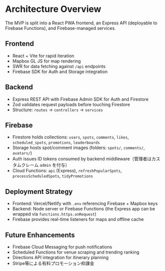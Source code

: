 # Architecture Overview

The MVP is split into a React PWA frontend, an Express API (deployable to Firebase Functions), and Firebase-managed services.

## Frontend
- React + Vite for rapid iteration
- Mapbox GL JS for map rendering
- SWR for data fetching against `/api` endpoints
- Firebase SDK for Auth and Storage integration

## Backend
- Express REST API with Firebase Admin SDK for Auth and Firestore
- Zod validates request payloads before touching Firestore
- Structure: `routes` → `controllers` → `services`

## Firebase
- Firestore holds collections: `users`, `spots`, `comments`, `likes`, `scheduled_spots`, `promotions`, `leaderboards`
- Storage hosts spot/comment images (folders: `spots/`, `comments/`, `avatars/`)
- Auth issues ID tokens consumed by backend middleware（管理者はカスタムクレーム `admin` を付与）
- Cloud Functions: `api` (Express), `refreshPopularSpots`, `processScheduledSpots`, `tidyPromotions`

## Deployment Strategy
- Frontend: Vercel/Netlify with `.env` referencing Firebase + Mapbox keys
- Backend: Node server or Firebase Functions (the Express app can be wrapped via `functions.https.onRequest`)
- Firebase provides real-time listeners for maps and offline cache

## Future Enhancements
- Firebase Cloud Messaging for push notifications
- Scheduled Functions for venue scraping and trending ranking
- Directions API integration for itinerary planning
- Stripe等による有料プロモーション枠課金
